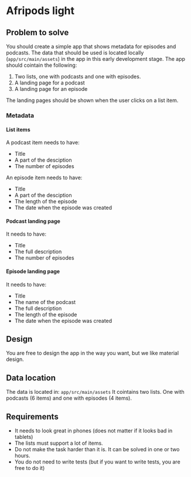 # Afripods light

## Problem to solve
You should create a simple app that shows metadata for episodes and podcasts. The data that should be used is located locally (`app/src/main/assets`) in the app in this early development stage. The app should cointain the following:
1. Two lists, one with podcasts and one with episodes. 
2. A landing page for a podcast
3. A landing page for an episode

The landing pages should be shown when the user clicks on a list item.

### Metadata 
#### List items
A podcast item needs to have:
- Title
- A part of the desciption
- The number of episodes

An episode item needs to have:
- Title
- A part of the desciption
- The length of the episode
- The date when the episode was created

#### Podcast landing page
It needs to have:
- Title
- The full description
- The number of episodes

#### Episode landing page
It needs to have:
- Title
- The name of the podcast
- The full description
- The length of the episode
- The date when the episode was created

## Design 
You are free to design the app in the way you want, but we like material design.

## Data location
The data is located in:
`app/src/main/assets`
It cointains two lists. One with podcasts (6 items) and one with episodes (4 items). 

## Requirements
- It needs to look great in phones (does not matter if it looks bad in tablets)
- The lists must support a lot of items.
- Do not make the task harder than it is. It can be solved in one or two hours.
- You do not need to write tests (but if you want to write tests, you are free to do it)

